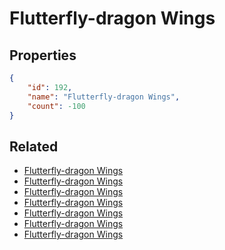 # Flutterfly-dragon Wings

<no description available>

## Properties

```json
{
    "id": 192,
    "name": "Flutterfly-dragon Wings",
    "count": -100
}
```

## Related

- [Flutterfly-dragon Wings](../items/5217-flutterfly-dragon-wings.md)
- [Flutterfly-dragon Wings](../items/5218-flutterfly-dragon-wings.md)
- [Flutterfly-dragon Wings](../items/5219-flutterfly-dragon-wings.md)
- [Flutterfly-dragon Wings](../items/5220-flutterfly-dragon-wings.md)
- [Flutterfly-dragon Wings](../items/5221-flutterfly-dragon-wings.md)
- [Flutterfly-dragon Wings](../items/5222-flutterfly-dragon-wings.md)
- [Flutterfly-dragon Wings](../items/5223-flutterfly-dragon-wings.md)

